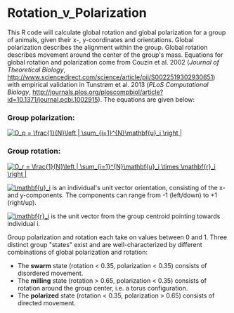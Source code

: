 # Rotation_v_Polarization
This R code will calculate global rotation and global polarization for a group of animals, given their x-, y-coordinates and orientations. Global polarization describes the alignment within the group. Global rotation describes movement around the center of the group's mass. Equations for global rotation and polarization come from Couzin et al. 2002 (_Journal of Theoretical Biology_, http://www.sciencedirect.com/science/article/pii/S0022519302930651) with empirical validation in Tunstrøm et al. 2013 (_PLoS Computational Biology_, http://journals.plos.org/ploscompbiol/article?id=10.1371/journal.pcbi.1002915). The equations are given below:

### Group polarization: 
<a href="https://www.codecogs.com/eqnedit.php?latex=O_p&space;=&space;\frac{1}{N}\left&space;|&space;\sum_{i=1}^{N}\mathbf{u}_i&space;\right&space;|" target="_blank"><img src="https://latex.codecogs.com/gif.latex?O_p&space;=&space;\frac{1}{N}\left&space;|&space;\sum_{i=1}^{N}\mathbf{u}_i&space;\right&space;|" title="O_p = \frac{1}{N}\left | \sum_{i=1}^{N}\mathbf{u}_i \right |" /></a>

### Group rotation: 
<a href="https://www.codecogs.com/eqnedit.php?latex=O_r&space;=&space;\frac{1}{N}\left&space;|&space;\sum_{i=1}^{N}\mathbf{u}_i&space;\times&space;\mathbf{r}_i&space;\right&space;|" target="_blank"><img src="https://latex.codecogs.com/gif.latex?O_r&space;=&space;\frac{1}{N}\left&space;|&space;\sum_{i=1}^{N}\mathbf{u}_i&space;\times&space;\mathbf{r}_i&space;\right&space;|" title="O_r = \frac{1}{N}\left | \sum_{i=1}^{N}\mathbf{u}_i \times \mathbf{r}_i \right |" /></a>

<a href="https://www.codecogs.com/eqnedit.php?latex=\mathbf{u}_i" target="_blank"><img src="https://latex.codecogs.com/gif.latex?\mathbf{u}_i" title="\mathbf{u}_i" /></a> is an individual's unit vector orientation, consisting of the x- and y-components. The components can range from -1 (left/down) to +1 (right/up). 

<a href="https://www.codecogs.com/eqnedit.php?latex=\mathbf{r}_i" target="_blank"><img src="https://latex.codecogs.com/gif.latex?\mathbf{r}_i" title="\mathbf{r}_i" /></a> is the unit vector from the group centroid pointing towards individual i.

Group polarization and rotation each take on values between 0 and 1. Three distinct group "states" exist and are well-characterized by different combinations of global polarization and rotation:
- The **swarm** state (rotation < 0.35, polarization < 0.35) consists of disordered movement. 
- The **milling** state (rotation > 0.65, polarization < 0.35) consists of rotation around the group center, i.e. a torus configuration.
- The **polarized** state (rotation < 0.35, polarization > 0.65) consists of directed movement.
